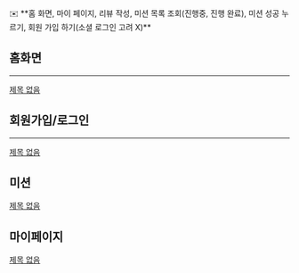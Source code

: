 <aside>
✉️ **홈 화면, 마이 페이지, 리뷰 작성, 미션 목록 조회(진행중, 진행 완료), 미션 성공 누르기,
회원 가입 하기(소셜 로그인 고려 X)**

</aside>

## 홈화면

---

[제목 없음](https://www.notion.so/1c9b57f4596b81d0a2f7cd8f73d67a41?pvs=21)

## 회원가입/로그인

---

[제목 없음](https://www.notion.so/1c9b57f4596b81649d6eccec05df0ce2?pvs=21)

## 미션

[제목 없음](https://www.notion.so/1c9b57f4596b81949950f523fd5e4f91?pvs=21)

## 마이페이지

[제목 없음](https://www.notion.so/1c9b57f4596b81799e06e234daee578d?pvs=21)
